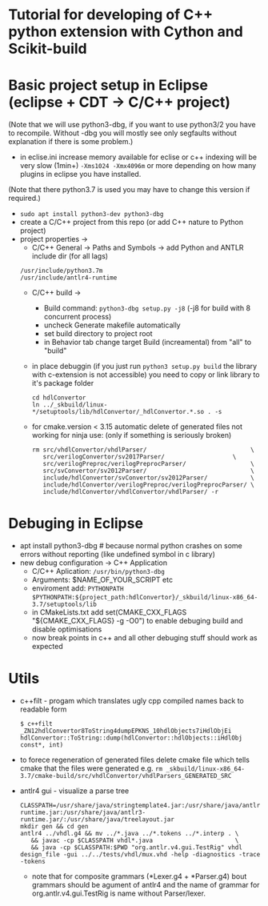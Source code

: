 # Tutorial for developing of C++ python extension with Cython and Scikit-build

# Basic project setup in Eclipse (eclipse + CDT -> C/C++ project)
(Note that we will use python3-dbg, if you want to use python3/2 you have to recompile.
 Without -dbg you will mostly see only segfaults without explanation if there is some problem.)
* in eclise.ini increase memory available for eclise or c++ indexing will be very slow (1min+)
   `-Xms1024 -Xmx4096m` or more depending on how many plugins in eclipse you have installed.

(Note that there python3.7 is used you may have to change this version if required.)
* `sudo apt install python3-dev python3-dbg`
* create a C/C++ project from this repo (or add C++ nature to Python project)
* project properties ->
   * C/C++ General -> Paths and Symbols -> add Python and ANTLR include dir (for all lags)
  ```
  /usr/include/python3.7m
  /usr/include/antlr4-runtime

  ```
   * C/C++ build ->
       * Build command: `python3-dbg setup.py -j8` (-j8 for build with 8 concurrent process)
       * uncheck Generate makefile automatically
       * set build directory to project root
       * in Behavior tab change target Build (increamental) from "all" to "build"

   * in place debuggin (if you just run `python3 setup.py build` the library with c-extension is not accessible)
     you need to copy or link library to it's package folder
     ```
     cd hdlConvertor
     ln ../_skbuild/linux-*/setuptools/lib/hdlConvertor/_hdlConvertor.*.so . -s
	 ```
   * for cmake.version < 3.15 automatic delete of generated files not working for ninja use:
   	 (only if something is seriously broken)
     ```
     rm src/vhdlConvertor/vhdlParser/                             \
        src/verilogConvertor/sv2017Parser/                   \
        src/verilogPreproc/verilogPreprocParser/                  \
        src/svConvertor/sv2012Parser/                             \
        include/hdlConvertor/svConvertor/sv2012Parser/            \
        include/hdlConvertor/verilogPreproc/verilogPreprocParser/ \
        include/hdlConvertor/vhdlConvertor/vhdlParser/ -r
     ```

# Debuging in Eclipse
* apt install python3-dbg # because normal python crashes on some errors without reporting (like undefined symbol in c library)
* new debug configuration -> C++ Application
	* C/C++ Aplication: `/usr/bin/python3-dbg`
	* Arguments: $NAME_OF_YOUR_SCRIPT etc
	* enviroment add: `PYTHONPATH` `$PYTHONPATH:${project_path:hdlConvertor}/_skbuild/linux-x86_64-3.7/setuptools/lib`
	* in CMakeLists.txt add  set(CMAKE_CXX_FLAGS "${CMAKE_CXX_FLAGS} -g -O0")
	  to enable debuging build and disable optimisations
	* now break points in c++ and all other debuging stuff should work as expected


# Utils
* c++filt - progam which translates ugly cpp compiled names back to readable form
  ```
  $ c++filt _ZN12hdlConvertor8ToString4dumpEPKNS_10hdlObjects7iHdlObjEi
  hdlConvertor::ToString::dump(hdlConvertor::hdlObjects::iHdlObj const*, int)
  ```
* to forece regeneration of generated files delete cmake file which
  tells cmake that the files were generated e.g. `rm _skbuild/linux-x86_64-3.7/cmake-build/src/vhdlConvertor/vhdlParsers_GENERATED_SRC`

* antlr4 gui - visualize a parse tree
   ```
   CLASSPATH=/usr/share/java/stringtemplate4.jar:/usr/share/java/antlr4.jar:/usr/share/java/antlr4-runtime.jar:/usr/share/java/antlr3-runtime.jar/:/usr/share/java/treelayout.jar
   mkdir gen && cd gen
   antlr4 ../vhdl.g4 && mv ../*.java ../*.tokens ../*.interp . \
      && javac -cp $CLASSPATH vhdl*.java                       \
      && java -cp $CLASSPATH:$PWD "org.antlr.v4.gui.TestRig" vhdl design_file -gui ../../tests/vhdl/mux.vhd -help -diagnostics -trace -tokens
   ```
   * note that for composite grammars (*Lexer.g4 + *Parser.g4) bout grammars should be agument of antlr4
     and the name of grammar for org.antlr.v4.gui.TestRig is name without Parser/lexer.
